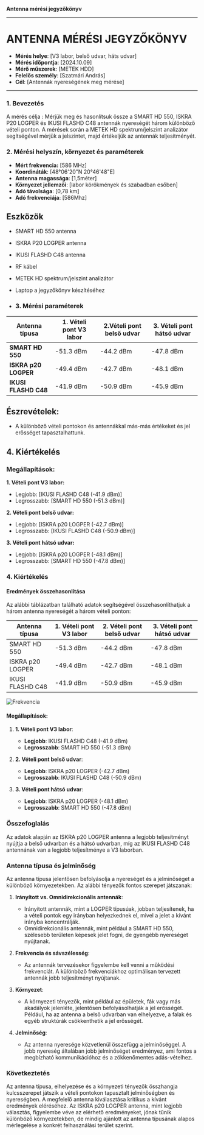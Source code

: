 **Antenna mérési jegyzőkönyv**

---

# ANTENNA MÉRÉSI JEGYZŐKÖNYV

- **Mérés helye**: [V3 labor, belső udvar, háts udvar]
- **Mérés időpontja**: [2024.10.09]
- **Mérő műszerek**:  [METEK HDD]
- **Felelős személy**: [Szatmári András]
- **Cél**: [Antennák nyereségének meg mérése]

---

### 1. **Bevezetés**
A mérés célja :
Mérjük meg és hasonlítsuk össze a SMART HD 550, ISKRA P20 LOGPER és IKUSI FLASHD C48 antennák nyereségét három különböző vételi ponton. A mérések során a METEK HD spektrum/jelszint analizátor segítségével mérjük a jelszintet, majd értékeljük az antennák teljesítményét.


### 2. **Mérési helyszín, környezet és paraméterek**

- **Mért frekvencia:** [586 MHz]
- **Koordináták**: [48°06'20"N 20°46'48"E]
- **Antenna magassága**: [1,5méter]
- **Környezet jellemzői**: [labor körökmények és szabadban esőben]
- **Adó távolsága**: [0,78 km]
- **Adó frekvenciája**: [586Mhz]


## Eszközök
- SMART HD 550 antenna
- ISKRA P20 LOGPER antenna
- IKUSI FLASHD C48 antenna
- RF kábel
- METEK HD spektrum/jelszint analizátor
- Laptop a jegyzőkönyv készítéséhez

- ### 3. **Mérési paraméterek**


| Antenna típusa |1. Vételi pont V3 labor |2.Vételi pont belső udvar | 3. Vételi pont hátsó udvar |
|-------------------|--------------------|-------------------|--------------------------|
| **SMART HD 550**      | -51.3 dBm        | -44.2 dBm         | -47.8 dBm             |
| **ISKRA p20 LOGPER**  | -49.4 dBm        | -42.7 dBm         | -48.1 dBm             |
| **IKUSI FLASHD C48**  | -41.9 dBm        | -50.9 dBm         | -45.9 dBm             |

## Észrevételek:
- A különböző vételi pontokon és antennákkal más-más értékeket és jel erősséget tapasztalhattunk.

## 4. Kiértékelés

### Megállapítások:
**1. Vételi pont V3 labor:**

- Legjobb: [IKUSI FLASHD C48 (-41.9 dBm)]
- Legrosszabb: [SMART HD 550 (-51.3 dBm)]

**2. Vételi pont belső udvar:**

- Legjobb: [ISKRA p20 LOGPER (-42.7 dBm)]
- Legrosszabb: [IKUSI FLASHD C48 (-50.9 dBm)]

**3. Vételi pont hátsó udvar:**

- Legjobb: [ISKRA p20 LOGPER (-48.1 dBm)]
- Legrosszabb: [SMART HD 550 (-47.8 dBm)]

### 4. Kiértékelés

#### Eredmények összehasonlítása

Az alábbi táblázatban található adatok segítségével összehasonlíthatjuk a három antenna nyereségét a három vételi ponton:

| Antenna típusa         | 1. Vételi pont V3 labor | 2. Vételi pont belső udvar | 3. Vételi pont hátsó udvar |
|------------------------|-------------------------|----------------------------|-----------------------------|
| SMART HD 550           | -51.3 dBm               | -44.2 dBm                  | -47.8 dBm                   |
| ISKRA p20 LOGPER      | -49.4 dBm               | -42.7 dBm                  | -48.1 dBm                   |
| IKUSI FLASHD C48      | -41.9 dBm               | -50.9 dBm                  | -45.9 dBm                   |

![Frekvencia](https://raw.githubusercontent.com/1SzatmariAndras6/TAVKOZLES2/refs/heads/main/its_snapshot_0005.bmp)

#### Megállapítások:

1. **1. Vételi pont V3 labor**:
   - **Legjobb**: IKUSI FLASHD C48 (-41.9 dBm)
   - **Legrosszabb**: SMART HD 550 (-51.3 dBm)

2. **2. Vételi pont belső udvar**:
   - **Legjobb**: ISKRA p20 LOGPER (-42.7 dBm)
   - **Legrosszabb**: IKUSI FLASHD C48 (-50.9 dBm)

3. **3. Vételi pont hátsó udvar**:
   - **Legjobb**: ISKRA p20 LOGPER (-48.1 dBm)
   - **Legrosszabb**: SMART HD 550 (-47.8 dBm)

### Összefoglalás
Az adatok alapján az ISKRA p20 LOGPER antenna a legjobb teljesítményt nyújtja a belső udvarban és a hátsó udvarban, míg az IKUSI FLASHD C48 antennának van a legjobb teljesítménye a V3 laborban.

### Antenna típusa és jelminőség

Az antenna típusa jelentősen befolyásolja a nyereséget és a jelminőséget a különböző környezetekben. Az alábbi tényezők fontos szerepet játszanak:

1. **Irányított vs. Omnidirekcionális antennák**:
   - Irányított antennák, mint a LOGPER típusúak, jobban teljesítenek, ha a vételi pontok egy irányban helyezkednek el, mivel a jelet a kívánt irányba koncentrálják.
   - Omnidirekcionális antennák, mint például a SMART HD 550, szélesebb területen képesek jelet fogni, de gyengébb nyereséget nyújtanak.

2. **Frekvencia és sávszélesség**:
   - Az antennák tervezésekor figyelembe kell venni a működési frekvenciát. A különböző frekvenciákhoz optimálisan tervezett antennák jobb teljesítményt nyújtanak.

3. **Környezet**:
   - A környezeti tényezők, mint például az épületek, fák vagy más akadályok jelenléte, jelentősen befolyásolhatják a jel erősségét. Például, ha az antenna a belső udvarban van elhelyezve, a falak és egyéb struktúrák csökkenthetik a jel erősségét.

4. **Jelminőség**:
   - Az antenna nyeresége közvetlenül összefügg a jelminőséggel. A jobb nyereség általában jobb jelminőséget eredményez, ami fontos a megbízható kommunikációhoz és a zökkenőmentes adás-vételhez.

### Következtetés

Az antenna típusa, elhelyezése és a környezeti tényezők összhangja kulcsszerepet játszik a vételi pontokon tapasztalt jelminőségben és nyereségben. A megfelelő antenna kiválasztása kritikus a kívánt eredmények eléréséhez. Az ISKRA p20 LOGPER antenna, mint legjobb választás, figyelembe véve az elérhető eredményeket, jónak tűnik különböző környezetekben, de mindig ajánlott az antenna típusának alapos mérlegelése a konkrét felhasználási terület szerint.




